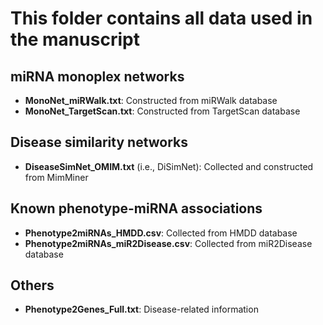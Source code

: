 # This folder contains all data used in the manuscript
## miRNA monoplex networks
- **MonoNet_miRWalk.txt**: Constructed from miRWalk database
- **MonoNet_TargetScan.txt**: Constructed from TargetScan database
## Disease similarity networks
- **DiseaseSimNet_OMIM.txt** (i.e., DiSimNet): Collected and constructed from MimMiner

## Known phenotype-miRNA associations
- **Phenotype2miRNAs_HMDD.csv**: Collected from HMDD database
- **Phenotype2miRNAs_miR2Disease.csv**: Collected from miR2Disease database

## Others
- **Phenotype2Genes_Full.txt**: Disease-related information

